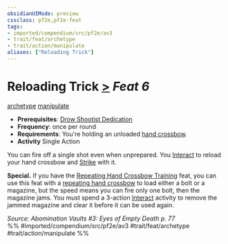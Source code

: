 ```yaml
---
obsidianUIMode: preview
cssclass: pf2e,pf2e-feat
tags:
- imported/compendium/src/pf2e/av3
- trait/feat/archetype
- trait/action/manipulate
aliases: ["Reloading Trick"]
---
```

# Reloading Trick  [>](chapter-9-playing-the-game.md#Actions "Single Action") *Feat 6*  
[archetype](archetype.md)  [manipulate](manipulate.md)  

- **Prerequisites**: [Drow Shootist Dedication](drow-shootist-dedication-av3.md)
- **Frequency**: once per round
- **Requirements**: You're holding an unloaded [hand crossbow](../equipment/items/hand-crossbow.md).
- **Activity** Single Action

You can fire off a single shot even when unprepared. You [Interact](interact.md) to reload your hand crossbow and [Strike](strike.md) with it.

**Special.** If you have the [Repeating Hand Crossbow Training](repeating-hand-crossbow-training-av3.md) feat, you can use this feat with a [repeating hand crossbow](../equipment/items/repeating-hand-crossbow-g-g.md) to load either a bolt or a magazine, but the speed means you can fire only one bolt, then the magazine jams. You must spend a 3-action [Interact](interact.md) activity to remove the jammed magazine and clear it before it can be used again.

*Source: Abomination Vaults #3: Eyes of Empty Death p. 77*  
%% #imported/compendium/src/pf2e/av3 #trait/feat/archetype #trait/action/manipulate %%